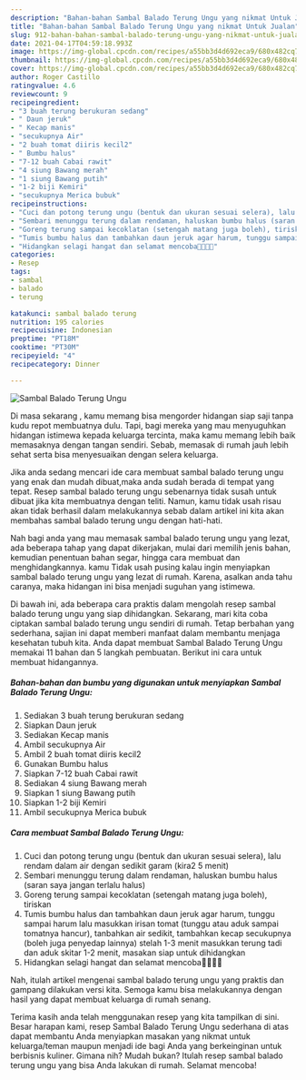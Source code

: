 ```yaml
---
description: "Bahan-bahan Sambal Balado Terung Ungu yang nikmat Untuk Jualan"
title: "Bahan-bahan Sambal Balado Terung Ungu yang nikmat Untuk Jualan"
slug: 912-bahan-bahan-sambal-balado-terung-ungu-yang-nikmat-untuk-jualan
date: 2021-04-17T04:59:18.993Z
image: https://img-global.cpcdn.com/recipes/a55bb3d4d692eca9/680x482cq70/sambal-balado-terung-ungu-foto-resep-utama.jpg
thumbnail: https://img-global.cpcdn.com/recipes/a55bb3d4d692eca9/680x482cq70/sambal-balado-terung-ungu-foto-resep-utama.jpg
cover: https://img-global.cpcdn.com/recipes/a55bb3d4d692eca9/680x482cq70/sambal-balado-terung-ungu-foto-resep-utama.jpg
author: Roger Castillo
ratingvalue: 4.6
reviewcount: 9
recipeingredient:
- "3 buah terung berukuran sedang"
- " Daun jeruk"
- " Kecap manis"
- "secukupnya Air"
- "2 buah tomat diiris kecil2"
- " Bumbu halus"
- "7-12 buah Cabai rawit"
- "4 siung Bawang merah"
- "1 siung Bawang putih"
- "1-2 biji Kemiri"
- "secukupnya Merica bubuk"
recipeinstructions:
- "Cuci dan potong terung ungu (bentuk dan ukuran sesuai selera), lalu rendam dalam air dengan sedikit garam (kira2 5 menit)"
- "Sembari menunggu terung dalam rendaman, haluskan bumbu halus (saran saya jangan terlalu halus)"
- "Goreng terung sampai kecoklatan (setengah matang juga boleh), tiriskan"
- "Tumis bumbu halus dan tambahkan daun jeruk agar harum, tunggu sampai harum lalu masukkan irisan tomat (tunggu atau aduk sampai tomatnya hancur), tanbahkan air sedikit, tambahkan kecap secukupnya (boleh juga penyedap lainnya) stelah 1-3 menit masukkan terung tadi dan aduk skitar 1-2 menit, masakan siap untuk dihidangkan"
- "Hidangkan selagi hangat dan selamat mencoba🙏🏼🙏🏼"
categories:
- Resep
tags:
- sambal
- balado
- terung

katakunci: sambal balado terung 
nutrition: 195 calories
recipecuisine: Indonesian
preptime: "PT18M"
cooktime: "PT30M"
recipeyield: "4"
recipecategory: Dinner

---
```



![Sambal Balado Terung Ungu](https://img-global.cpcdn.com/recipes/a55bb3d4d692eca9/680x482cq70/sambal-balado-terung-ungu-foto-resep-utama.jpg)

Di masa  sekarang , kamu memang bisa mengorder hidangan siap saji tanpa kudu repot membuatnya dulu. Tapi, bagi mereka yang mau menyuguhkan hidangan istimewa kepada keluarga tercinta, maka kamu memang lebih baik memasaknya dengan tangan sendiri. Sebab, memasak di rumah jauh lebih sehat serta bisa menyesuaikan dengan selera keluarga.

Jika anda sedang mencari ide cara membuat sambal balado terung ungu yang enak dan mudah dibuat,maka anda sudah berada di tempat yang tepat. Resep sambal balado terung ungu  sebenarnya tidak susah untuk dibuat jika kita membuatnya dengan teliti. Namun, kamu tidak usah risau akan tidak berhasil dalam melakukannya 
sebab dalam artikel ini kita akan membahas sambal balado terung ungu dengan hati-hati.  



Nah bagi anda yang mau memasak sambal balado terung ungu yang lezat, ada beberapa tahap yang dapat dikerjakan, mulai dari memilih jenis bahan, kemudian penentuan bahan segar, hingga cara membuat dan menghidangkannya. kamu Tidak usah pusing kalau ingin menyiapkan sambal balado terung ungu yang lezat di rumah. Karena, asalkan anda  tahu caranya, maka hidangan ini bisa menjadi suguhan yang istimewa.

Di bawah ini, ada beberapa cara praktis  dalam mengolah resep sambal balado terung ungu yang siap dihidangkan. Sekarang, mari kita coba ciptakan sambal balado terung ungu sendiri di rumah. Tetap berbahan yang sederhana, sajian ini dapat memberi manfaat dalam membantu menjaga kesehatan tubuh kita. Anda dapat membuat Sambal Balado Terung Ungu memakai 11 bahan dan 5 langkah pembuatan. Berikut ini cara untuk membuat hidangannya.

<!--inarticleads1-->

##### Bahan-bahan dan bumbu yang digunakan untuk menyiapkan Sambal Balado Terung Ungu:

1. Sediakan 3 buah terung berukuran sedang
1. Siapkan  Daun jeruk
1. Sediakan  Kecap manis
1. Ambil secukupnya Air
1. Ambil 2 buah tomat diiris kecil2
1. Gunakan  Bumbu halus
1. Siapkan 7-12 buah Cabai rawit
1. Sediakan 4 siung Bawang merah
1. Siapkan 1 siung Bawang putih
1. Siapkan 1-2 biji Kemiri
1. Ambil secukupnya Merica bubuk




<!--inarticleads2-->

##### Cara membuat Sambal Balado Terung Ungu:

1. Cuci dan potong terung ungu (bentuk dan ukuran sesuai selera), lalu rendam dalam air dengan sedikit garam (kira2 5 menit)
1. Sembari menunggu terung dalam rendaman, haluskan bumbu halus (saran saya jangan terlalu halus)
1. Goreng terung sampai kecoklatan (setengah matang juga boleh), tiriskan
1. Tumis bumbu halus dan tambahkan daun jeruk agar harum, tunggu sampai harum lalu masukkan irisan tomat (tunggu atau aduk sampai tomatnya hancur), tanbahkan air sedikit, tambahkan kecap secukupnya (boleh juga penyedap lainnya) stelah 1-3 menit masukkan terung tadi dan aduk skitar 1-2 menit, masakan siap untuk dihidangkan
1. Hidangkan selagi hangat dan selamat mencoba🙏🏼🙏🏼




Nah, itulah artikel mengenai  sambal balado terung ungu  yang praktis dan gampang dilakukan versi kita. Semoga kamu bisa melakukannya dengan hasil yang dapat membuat keluarga di rumah senang. 

Terima kasih anda telah menggunakan resep yang kita tampilkan di sini. Besar harapan kami, resep  Sambal Balado Terung Ungu sederhana di atas dapat membantu Anda menyiapkan masakan yang nikmat untuk keluarga/teman maupun menjadi ide bagi Anda yang berkeinginan untuk berbisnis kuliner. Gimana nih? Mudah bukan? Itulah resep sambal balado terung ungu yang bisa Anda lakukan di rumah. Selamat mencoba!

